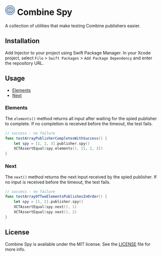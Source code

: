 # ![icon](combinespy.png) Combine Spy

A collection of utilities that make testing Combine publishers easier.

## Installation

Add Injector to your project using Swift Package Manager. In your Xcode project, select `File` > `Swift Packages` > `Add Package Dependency` and enter the repository URL.

## Usage

- [Elements](#elements)
- [Next](#next)

### Elements

The `elements()` method returns all input after waiting for the spied publisher to complete. If no completion is received before the timeout, the test fails.

```swift
// success - no failure
func testArrayPublisherCompletesWithSuccess() {
    let spy = [1, 2, 3].publisher.spy()
    XCTAssertEqual(spy.elements(), [1, 2, 3])
}

```

### Next

The `next()` method returns the next input received by the spied publisher. If no input is received before the timeout, the test fails.

```swift
// success - no failure
func testArrayOfTwoElementsPublishesInOrder() {
    let spy = [1, 2].publisher.spy()
    XCTAssertEqual(spy.next(), 1)
    XCTAssertEqual(spy.next(), 2)
}
```

## License

Combine Spy is available under the MIT license. See the [LICENSE](LICENSE) file for more info.
